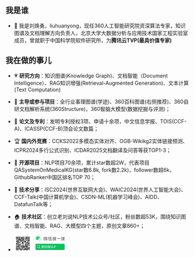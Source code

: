 ##  我是谁
- 👋 我是刘焕勇，liuhuanyong，现任360人工智能研究院资深算法专家，知识图谱及文档理解方向负责人，北京大学大数据分析与应用技术国家工程实验室成员，曾就职于中国科学院软件研究所，为**腾讯云TVP(最具价值专家)**

## 我在做的事儿
- 💗 **研究方向**：知识图谱(Knowledge Graph)、文档智能（Document Intelligence）、RAG知识增强(Retrieval-Augmented Generation)、文本计算(Text Computation)
  
- 🧵 **主导或参与项目**：全行业事理图谱(学迹)、360百科图谱(右侧推荐)、360自研文档解析系统(360Structure)，360智脑大模型(数据挖掘与评测)；
  
- 🛞 **论文及专利**：发明专利授权3项、申请十余项，中文信息学报、TOIS(CCF-A)、ICASSP(CCF-B)顶会论文数篇；
  
- 🏆 **国内外竞赛**：CCKS2022多模态实体对齐、OGB-Wikikg2实体链接预测、ICPR2024多行公式识别、ICDAR2025文档翻译及问答等获TOP1-3；
  
- 🎦 **开源项目**：NLP项目70余项，累计star数超2W，代表项目QASystemOnMedicalKG(star数6.8k, fork数2.2k)，follower数超6k，GithubRanker中国区排名TOP 70；
  
- 📐 **技术分享**：ISC2024(世界互联网大会)、WAIC2024(世界人工智能大会)、CCF-Talk(中国计算机学会)、CSDN-ML(机器学习峰会)、AIDD、DatafunTalk等；
  
- 🏠 **技术社区**：创立老刘说NLP技术公众号/社区，粉丝数超53K，围绕知识图谱、文档智能、RAG、大模型四个主题，原创文章860+；

- <img src="wechat.png" width="30%" height="auto">

